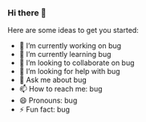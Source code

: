### Hi there 👋

<!-- **dgrlucky/dgrlucky** is a ✨ _special_ ✨ repository because its `README.md` (this file) appears on your GitHub profile. -->

Here are some ideas to get you started:

- 🔭 I’m currently working on bug
- 🌱 I’m currently learning bug
- 👯 I’m looking to collaborate on bug
- 🤔 I’m looking for help with bug
- 💬 Ask me about bug
- 📫 How to reach me: bug
- 😄 Pronouns: bug
- ⚡ Fun fact: bug

